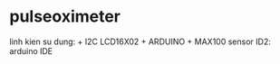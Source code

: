 # pulseoximeter
linh kien su dung: + I2C LCD16X02
                   + ARDUINO
                   + MAX100 sensor
ID2: arduino IDE
